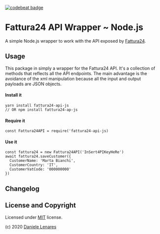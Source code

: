 [![codebeat badge](https://codebeat.co/badges/e475c336-c496-40ea-9f0f-955f34746915)](https://codebeat.co/projects/github-com-dnlnrs-fattura24-api-js-master)

# Fattura24 API Wrapper ~ Node.js
A simple Node.js wrapper to work with the API exposed by [Fattura24](https://www.fattura24.com/api-documentazione/).

## Usage
This package in simply a wrapper for the Fattura24 API. It's a collection of methods that reflects all the API endpoints. The main advantage is the avoidance of the xml manipulation because all the input and output payloads are JSON objects.

#### Install it
```
yarn install fattura24-api-js
// OR npm install fattura24-ap-js
```
#### Require it
```
const Fattura24API = require('fattura24-api-js)
```

#### Use it
```
const fattura24 = new Fattura24API('InSert4PIKeyHeRe')
await fattura24.saveCustomer({
  CustomerName: 'Marta Bianchi',
  CustomerCountry: 'IT',
  CustomerVatCode: '000000000'
})
```


## Changelog


## License and Copyright
Licensed under [MIT](http://www.opensource.org/licenses/mit-license.php) license.

(c) 2020 [Daniele Lenares](https://dnlnrs.dev)